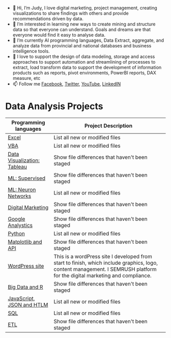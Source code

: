 - 👋 Hi, I’m Judy, I love digital marketing, project management, creating visualizations to share findings with others and provide recommendations driven by data.
- 👀 I’m interested in learning new ways to create mining and structure data  so that everyone can understand. Goals and dreams are that everyone would find it easy to analyse data.
- 🌱 I’m currently AI programming languages, Data Extract, aggregate, and analyze data from provincial and national databases and business intelligence tools.
- 💞️ I love to support the design of data modeling, storage and access approaches to support automation and streamlining of processes to extract, load transform data to support the development of information products such as reports, pivot environments, PowerBI reports, DAX measure, etc
- 📫 Follow  me [Facebook](https://www.facebook.com/ProjectMerge), [Twitter](https://twitter.com/PMerger), [YouTube](https://www.youtube.com/channel/UC7bCGshlt3BCtGTbhLyiyBA), [LinkedIN](https://www.linkedin.com/in/judy-murray-74a7b039/)

<!---
Judyhm2/Judyhm2 is a ✨ special ✨ repository because its `README.md` (this file) appears on your GitHub profile.
You can click the Preview link to take a look at your changes.
--->
# Data Analysis Projects

| Programming languages | Project Description |
| --- | --- |
|[Excel](https://github.com/Judyhm2/Excel)| List all new or modified files |
|[VBA](https://github.com/Judyhm2/VBA/tree/main)| List all new or modified files |
|[Data Visualization: Tableau]() | Show file differences that haven't been staged |
|[ML: Supervised](https://github.com/Judyhm2/Supervised_ML) | Show file differences that haven't been staged |
|[ML: Neuron Networks](https://github.com/Judyhm2/Neuron_Networks)| List all new or modified files |
|[Digital Marketing]() | Show file differences that haven't been staged |
|[Google Analystics]()| Show file differences that haven't been staged | 
|[Python](https://github.com/Judyhm2/Pandas_Module_4/tree/main)| List all new or modified files |
|[Matplotlib and API](https://github.com/Judyhm2/World_Weather/tree/main)| Show file differences that haven't been staged |
|[WordPress site](https://masterslegal.com/)| This is a wordPress site I developed from start to finish, which include graphics, logo, content management. I SEMRUSH platform for the digital marketing and compliance. |
|[Big Data and R](https://github.com/Judyhm2/R_Analysis/tree/main)| Show file differences that haven't been staged |
|[JavaScript, JSON and HTLM](https://github.com/Judyhm2/JavaScript_HTML3/tree/main)| List all new or modified files |
|[SQL](https://github.com/Judyhm2/SQL/tree/main)| List all new or modified files |
|[ETL]() | Show file differences that haven't been staged |



